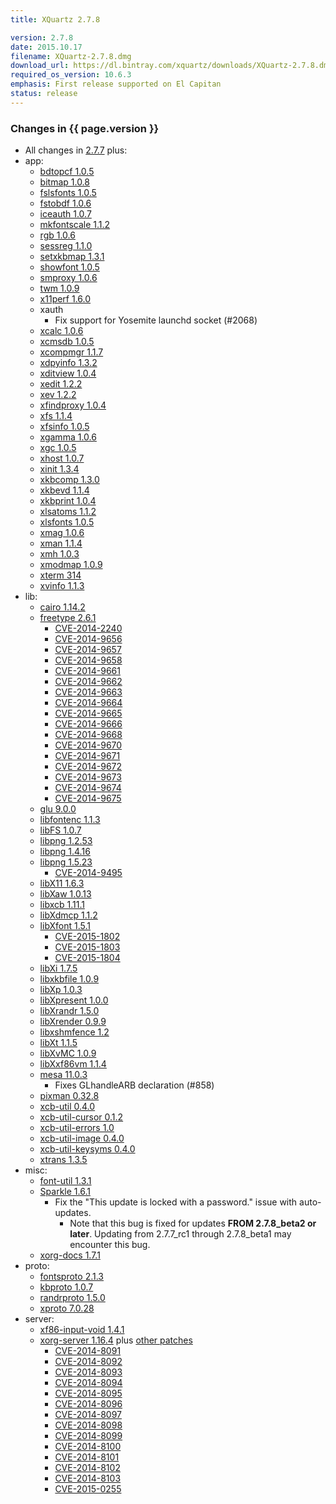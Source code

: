 ```yaml
---
title: XQuartz 2.7.8

version: 2.7.8
date: 2015.10.17
filename: XQuartz-2.7.8.dmg
download_url: https://dl.bintray.com/xquartz/downloads/XQuartz-2.7.8.dmg
required_os_version: 10.6.3
emphasis: First release supported on El Capitan
status: release
---
```


### Changes in {{ page.version }} ###
  * All changes in [2.7.7](XQuartz-2.7.7.html) plus:
  * app:
    * [bdtopcf 1.0.5](https://lists.x.org/archives/xorg-announce/2014-December/002509.html)
    * [bitmap 1.0.8](https://lists.x.org/archives/xorg-announce/2015-January/002518.html)
    * [fslsfonts 1.0.5](https://lists.x.org/archives/xorg-announce/2014-December/002510.html)
    * [fstobdf 1.0.6](https://lists.x.org/archives/xorg-announce/2014-December/002511.html)
    * [iceauth 1.0.7](https://lists.x.org/archives/xorg-announce/2015-January/002519.html)
    * [mkfontscale 1.1.2](https://lists.x.org/archives/xorg-announce/2015-January/002520.html)
    * [rgb 1.0.6](https://lists.x.org/archives/xorg-announce/2014-November/002494.html)
    * [sessreg 1.1.0](https://lists.x.org/archives/xorg-announce/2015-January/002522.html)
    * [setxkbmap 1.3.1](https://lists.x.org/archives/xorg-announce/2015-April/002563.html)
    * [showfont 1.0.5](https://lists.x.org/archives/xorg-announce/2014-December/002513.html)
    * [smproxy 1.0.6](https://lists.x.org/archives/xorg-announce/2015-April/002564.html)
    * [twm 1.0.9](https://lists.x.org/archives/xorg-announce/2015-April/002565.html)
    * [x11perf 1.6.0](https://lists.x.org/archives/xorg-announce/2015-April/002566.html)
    * xauth
      * Fix support for Yosemite launchd socket (#2068)
    * [xcalc 1.0.6](https://lists.x.org/archives/xorg-announce/2015-January/002523.html)
    * [xcmsdb 1.0.5](https://lists.x.org/archives/xorg-announce/2015-April/002567.html)
    * [xcompmgr 1.1.7](https://lists.x.org/archives/xorg-announce/2015-April/002568.html)
    * [xdpyinfo 1.3.2](https://lists.x.org/archives/xorg-announce/2015-April/002569.html)
    * [xditview 1.0.4](https://lists.x.org/archives/xorg-announce/2015-April/002571.html)
    * [xedit 1.2.2](https://lists.x.org/archives/xorg-announce/2015-February/002535.html)
    * [xev 1.2.2](https://lists.x.org/archives/xorg-announce/2015-April/002572.html)
    * [xfindproxy 1.0.4](https://lists.x.org/archives/xorg-announce/2015-April/002573.html)
    * [xfs 1.1.4](https://lists.x.org/archives/xorg-announce/2014-August/002472.html)
    * [xfsinfo 1.0.5](https://lists.x.org/archives/xorg-announce/2014-December/002512.html)
    * [xgamma 1.0.6](https://lists.x.org/archives/xorg-announce/2015-April/002574.html)
    * [xgc 1.0.5](https://lists.x.org/archives/xorg-announce/2015-April/002575.html)
    * [xhost 1.0.7](https://lists.x.org/archives/xorg-announce/2015-April/002576.html)
    * [xinit 1.3.4](https://lists.x.org/archives/xorg-announce/2014-September/002477.html)
    * [xkbcomp 1.3.0](https://lists.x.org/archives/xorg-announce/2014-November/002497.html)
    * [xkbevd 1.1.4](https://lists.x.org/archives/xorg-announce/2015-April/002577.html)
    * [xkbprint 1.0.4](https://lists.x.org/archives/xorg-announce/2015-April/002578.html)
    * [xlsatoms 1.1.2](https://lists.x.org/archives/xorg-announce/2015-April/002579.html)
    * [xlsfonts 1.0.5](https://lists.x.org/archives/xorg-announce/2015-April/002580.html)
    * [xmag 1.0.6](https://lists.x.org/archives/xorg-announce/2015-April/002581.html)
    * [xman 1.1.4](https://lists.x.org/archives/xorg-announce/2015-March/002541.html)
    * [xmh 1.0.3](https://lists.x.org/archives/xorg-announce/2015-April/002582.html)
    * [xmodmap 1.0.9](https://lists.x.org/archives/xorg-announce/2015-April/002583.html)
    * [xterm 314](https://lists.freedesktop.org/archives/xorg/2014-December/057018.html)
    * [xvinfo 1.1.3](https://lists.x.org/archives/xorg-announce/2015-April/002596.html)
  * lib:
    * [cairo 1.14.2](http://cairographics.org/news/cairo-1.14.2)
    * [freetype 2.6.1](http://sourceforge.net/projects/freetype/files/freetype2/2.6.1)
      * [CVE-2014-2240](http://cve.mitre.org/cgi-bin/cvename.cgi?name=CVE-2014-2240)
      * [CVE-2014-9656](http://cve.mitre.org/cgi-bin/cvename.cgi?name=CVE-2014-9656)
      * [CVE-2014-9657](http://cve.mitre.org/cgi-bin/cvename.cgi?name=CVE-2014-9657)
      * [CVE-2014-9658](http://cve.mitre.org/cgi-bin/cvename.cgi?name=CVE-2014-9658)
      * [CVE-2014-9661](http://cve.mitre.org/cgi-bin/cvename.cgi?name=CVE-2014-9661)
      * [CVE-2014-9662](http://cve.mitre.org/cgi-bin/cvename.cgi?name=CVE-2014-9662)
      * [CVE-2014-9663](http://cve.mitre.org/cgi-bin/cvename.cgi?name=CVE-2014-9663)
      * [CVE-2014-9664](http://cve.mitre.org/cgi-bin/cvename.cgi?name=CVE-2014-9664)
      * [CVE-2014-9665](http://cve.mitre.org/cgi-bin/cvename.cgi?name=CVE-2014-9665)
      * [CVE-2014-9666](http://cve.mitre.org/cgi-bin/cvename.cgi?name=CVE-2014-9666)
      * [CVE-2014-9668](http://cve.mitre.org/cgi-bin/cvename.cgi?name=CVE-2014-9668)
      * [CVE-2014-9670](http://cve.mitre.org/cgi-bin/cvename.cgi?name=CVE-2014-9670)
      * [CVE-2014-9671](http://cve.mitre.org/cgi-bin/cvename.cgi?name=CVE-2014-9671)
      * [CVE-2014-9672](http://cve.mitre.org/cgi-bin/cvename.cgi?name=CVE-2014-9672)
      * [CVE-2014-9673](http://cve.mitre.org/cgi-bin/cvename.cgi?name=CVE-2014-9673)
      * [CVE-2014-9674](http://cve.mitre.org/cgi-bin/cvename.cgi?name=CVE-2014-9674)
      * [CVE-2014-9675](http://cve.mitre.org/cgi-bin/cvename.cgi?name=CVE-2014-9675)
    * [glu 9.0.0](http://www.mesa3d.org/relnotes/9.0.html)
    * [libfontenc 1.1.3](https://lists.x.org/archives/xorg-announce/2015-April/002589.html)
    * [libFS 1.0.7](https://lists.x.org/archives/xorg-announce/2015-April/002588.html)
    * [libpng 1.2.53](http://downloads.sourceforge.net/libpng/libpng12/1.2.53/libpng-1.2.53-README.txt)
    * [libpng 1.4.16](http://downloads.sourceforge.net/libpng/libpng14/1.4.16/libpng-1.4.15-README.txt)
    * [libpng 1.5.23](http://downloads.sourceforge.net/libpng/libpng15/1.5.23/libpng-1.5.23-README.txt)
      * [CVE-2014-9495](http://cve.mitre.org/cgi-bin/cvename.cgi?name=CVE-2014-9495)
    * [libX11 1.6.3](https://lists.x.org/archives/xorg-announce/2015-March/002543.html)
    * [libXaw 1.0.13](https://lists.x.org/archives/xorg-announce/2015-April/002591.html)
    * [libxcb 1.11.1](https://lists.x.org/archives/xorg-announce/2015-September/002633.html)
    * [libXdmcp 1.1.2](https://lists.x.org/archives/xorg-announce/2015-March/002554.html)
    * [libXfont 1.5.1](https://lists.x.org/archives/xorg-announce/2015-March/002551.html)
      * [CVE-2015-1802](http://cve.mitre.org/cgi-bin/cvename.cgi?name=CVE-2015-1802)
      * [CVE-2015-1803](http://cve.mitre.org/cgi-bin/cvename.cgi?name=CVE-2015-1803)
      * [CVE-2015-1804](http://cve.mitre.org/cgi-bin/cvename.cgi?name=CVE-2015-1804)
    * [libXi 1.7.5](https://lists.x.org/archives/xorg-announce/2015-September/002634.html)
    * [libxkbfile 1.0.9](https://lists.x.org/archives/xorg-announce/2015-April/002592.html)
    * [libXp 1.0.3](https://lists.x.org/archives/xorg-announce/2015-February/002537.html)
    * [libXpresent 1.0.0](https://lists.x.org/archives/xorg-announce/2015-April/002584.html)
    * [libXrandr 1.5.0](https://lists.x.org/archives/xorg-announce/2015-May/002606.html)
    * [libXrender 0.9.9](https://lists.x.org/archives/xorg-announce/2015-April/002593.html)
    * [libxshmfence 1.2](https://lists.x.org/archives/xorg-announce/2015-January/002515.html)
    * [libXt 1.1.5](https://lists.x.org/archives/xorg-announce/2015-April/002594.html)
    * [libXvMC 1.0.9](https://lists.x.org/archives/xorg-announce/2015-March/002548.html)
    * [libXxf86vm 1.1.4](https://lists.x.org/archives/xorg-announce/2015-February/002539.html)
    * [mesa 11.0.3](http://www.mesa3d.org/relnotes/11.0.3.html)
      * Fixes GLhandleARB declaration (#858)
    * [pixman 0.32.8](https://lists.freedesktop.org/archives/pixman/2015-September/004065.html)
    * [xcb-util 0.4.0](https://lists.x.org/archives/xorg-announce/2014-October/002490.html)
    * [xcb-util-cursor 0.1.2](https://lists.x.org/archives/xorg-announce/2015-March/002555.html)
    * [xcb-util-errors 1.0](https://lists.x.org/archives/xorg-announce/2015-April/002587.html)
    * [xcb-util-image 0.4.0](https://lists.x.org/archives/xorg-announce/2014-October/002489.html)
    * [xcb-util-keysyms 0.4.0](https://lists.x.org/archives/xorg-announce/2014-October/002485.html)
    * [xtrans 1.3.5](https://lists.x.org/archives/xorg-announce/2014-September/002481.html)
  * misc:
    * [font-util 1.3.1](https://lists.x.org/archives/xorg-announce/2015-March/002546.html)
    * [Sparkle 1.6.1](https://github.com/sparkle-project/Sparkle/blob/1.6.1/CHANGELOG)
      * Fix the "This update is locked with a password." issue with auto-updates.
        * Note that this bug is fixed for updates **FROM 2.7.8_beta2 or later**.  Updating from 2.7.7_rc1 through 2.7.8_beta1 may encounter this bug.
    * [xorg-docs 1.7.1](https://lists.x.org/archives/xorg-announce/2015-April/002597.html)
  * proto:
    * [fontsproto 2.1.3](https://lists.freedesktop.org/archives/xorg-announce/2014-April/002420.html)
    * [kbproto 1.0.7](https://lists.x.org/archives/xorg-announce/2015-April/002595.html)
    * [randrproto 1.5.0](https://lists.x.org/archives/xorg-announce/2015-May/002605.html)
    * [xproto 7.0.28](https://lists.x.org/archives/xorg-announce/2015-July/002618.html)
  * server:
    * [xf86-input-void 1.4.1](https://lists.x.org/archives/xorg-announce/2015-April/002585.html)
    * [xorg-server 1.16.4](https://lists.x.org/archives/xorg-announce/2015-February/002532.html) plus [other patches](https://github.com/XQuartz/xorg-server/commits/XQuartz-2.7.8)
      * [CVE-2014-8091](http://cve.mitre.org/cgi-bin/cvename.cgi?name=CVE-2014-8091)
      * [CVE-2014-8092](http://cve.mitre.org/cgi-bin/cvename.cgi?name=CVE-2014-8092)
      * [CVE-2014-8093](http://cve.mitre.org/cgi-bin/cvename.cgi?name=CVE-2014-8093)
      * [CVE-2014-8094](http://cve.mitre.org/cgi-bin/cvename.cgi?name=CVE-2014-8094)
      * [CVE-2014-8095](http://cve.mitre.org/cgi-bin/cvename.cgi?name=CVE-2014-8095)
      * [CVE-2014-8096](http://cve.mitre.org/cgi-bin/cvename.cgi?name=CVE-2014-8096)
      * [CVE-2014-8097](http://cve.mitre.org/cgi-bin/cvename.cgi?name=CVE-2014-8097)
      * [CVE-2014-8098](http://cve.mitre.org/cgi-bin/cvename.cgi?name=CVE-2014-8098)
      * [CVE-2014-8099](http://cve.mitre.org/cgi-bin/cvename.cgi?name=CVE-2014-8099)
      * [CVE-2014-8100](http://cve.mitre.org/cgi-bin/cvename.cgi?name=CVE-2014-8100)
      * [CVE-2014-8101](http://cve.mitre.org/cgi-bin/cvename.cgi?name=CVE-2014-8101)
      * [CVE-2014-8102](http://cve.mitre.org/cgi-bin/cvename.cgi?name=CVE-2014-8102)
      * [CVE-2014-8103](http://cve.mitre.org/cgi-bin/cvename.cgi?name=CVE-2014-8103)
      * [CVE-2015-0255](http://cve.mitre.org/cgi-bin/cvename.cgi?name=CVE-2015-0255)
